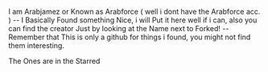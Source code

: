 I am Arabjamez or Known as Arabforce ( well i dont have the Arabforce acc. )
-- I Basically Found something Nice, i will Put it here well if i can, also you can find the creator Just by looking at the Name next to Forked!
-- Remember that This is only a github for things i found, you might not find them interesting.


The Ones are in the Starred
